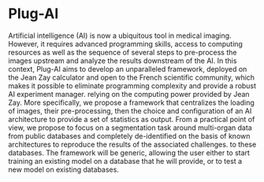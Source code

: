 # Plug-AI

Artificial intelligence (AI) is now a ubiquitous tool in medical imaging. However, it requires advanced programming skills, access to computing resources as well as the sequence of several steps to pre-process the images upstream and analyze the results downstream of the AI. In this context, Plug-AI aims to develop an unparalleled framework, deployed on the Jean Zay calculator and open to the French scientific community, which makes it possible to eliminate programming complexity and provide a robust AI experiment manager. relying on the computing power provided by Jean Zay. More specifically, we propose a framework that centralizes the loading of images, their pre-processing, then the choice and configuration of an AI architecture to provide a set of statistics as output. From a practical point of view, we propose to focus on a segmentation task around multi-organ data from public databases and completely de-identified on the basis of known architectures to reproduce the results of the associated challenges. to these databases. The framework will be generic, allowing the user either to start training an existing model on a database that he will provide, or to test a new model on existing databases.
